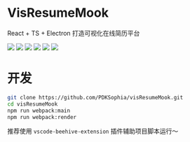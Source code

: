 # VisResumeMook

React + TS + Electron 打造可视化在线简历平台

![](https://img.shields.io/badge/visResumeMook--resume-1.0.2-red.svg)
![](https://img.shields.io/badge/react-16.12.0-blue.svg)
![](https://img.shields.io/badge/electron-11.1.1-green.svg)
![](https://img.shields.io/badge/react_redux-7.1.3-orange.svg)
![](https://img.shields.io/badge/typescript-3.7.2-blue.svg)
![](https://img.shields.io/badge/license-MIT-orange.svg)

# 开发

```bash
git clone https://github.com/PDKSophia/visResumeMook.git
cd visResumeMook
npm run webpack:main
npm run webpack:render
```

推荐使用 `vscode-beehive-extension` 插件辅助项目脚本运行～
